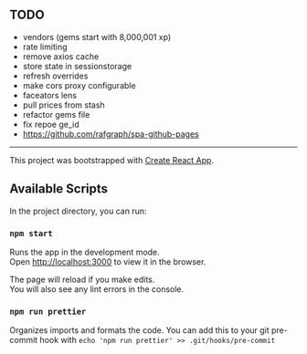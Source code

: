 ## TODO

- vendors (gems start with 8,000,001 xp)
- rate limiting
- remove axios cache
- store state in sessionstorage
- refresh overrides
- make cors proxy configurable
- faceators lens
- pull prices from stash
- refactor gems file
- fix repoe ge_id
- https://github.com/rafgraph/spa-github-pages

---

This project was bootstrapped with [Create React App](https://github.com/facebook/create-react-app).

## Available Scripts

In the project directory, you can run:

### `npm start`

Runs the app in the development mode.\
Open [http://localhost:3000](http://localhost:3000) to view it in the browser.

The page will reload if you make edits.\
You will also see any lint errors in the console.

### `npm run prettier`

Organizes imports and formats the code. You can add this to your git pre-commit hook with `echo 'npm run prettier' >> .git/hooks/pre-commit`
